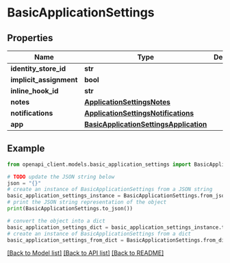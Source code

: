 # BasicApplicationSettings


## Properties

Name | Type | Description | Notes
------------ | ------------- | ------------- | -------------
**identity_store_id** | **str** |  | [optional] 
**implicit_assignment** | **bool** |  | [optional] 
**inline_hook_id** | **str** |  | [optional] 
**notes** | [**ApplicationSettingsNotes**](ApplicationSettingsNotes.md) |  | [optional] 
**notifications** | [**ApplicationSettingsNotifications**](ApplicationSettingsNotifications.md) |  | [optional] 
**app** | [**BasicApplicationSettingsApplication**](BasicApplicationSettingsApplication.md) |  | [optional] 

## Example

```python
from openapi_client.models.basic_application_settings import BasicApplicationSettings

# TODO update the JSON string below
json = "{}"
# create an instance of BasicApplicationSettings from a JSON string
basic_application_settings_instance = BasicApplicationSettings.from_json(json)
# print the JSON string representation of the object
print(BasicApplicationSettings.to_json())

# convert the object into a dict
basic_application_settings_dict = basic_application_settings_instance.to_dict()
# create an instance of BasicApplicationSettings from a dict
basic_application_settings_from_dict = BasicApplicationSettings.from_dict(basic_application_settings_dict)
```
[[Back to Model list]](../README.md#documentation-for-models) [[Back to API list]](../README.md#documentation-for-api-endpoints) [[Back to README]](../README.md)


